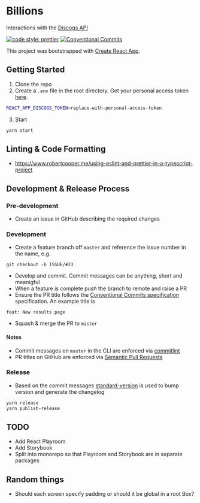 # Billions

Interactions with the [Discogs API](https://www.discogs.com/developers)

[![code style: prettier](https://img.shields.io/badge/code_style-prettier-ff69b4.svg?style=flat-square)](https://github.com/prettier/prettier)
[![Conventional Commits](https://img.shields.io/badge/Conventional%20Commits-1.0.0-yellow.svg)](https://conventionalcommits.org)

This project was bootstrapped with [Create React App](https://github.com/facebook/create-react-app).

## Getting Started

1. Clone the repo
2. Create a `.env` file in the root directory. Get your personal access token [here](https://www.discogs.com/settings/developers).

```bash
REACT_APP_DISCOGS_TOKEN=replace-with-personal-access-token
```

3. Start

```bash
yarn start
```

## Linting & Code Formatting

- https://www.robertcooper.me/using-eslint-and-prettier-in-a-typescript-project

## Development & Release Process

### Pre-development

- Create an issue in GitHub describing the required changes

### Development

- Create a feature branch off `master` and reference the issue number in the name, e.g.

```
git checkout -b ISSUE/#23
```

- Develop and commit. Commit messages can be anything, short and meanigful
- When a feature is complete push the branch to remote and raise a PR
- Ensure the PR title follows the [Conventional Commits specification](https://conventionalcommits.org) specification. An example title is

```
feat: New results page
```

- Squash & merge the PR to `master`

#### Notes

- Commit messages on `master` in the CLI are enforced via [commitlint](https://github.com/conventional-changelog/commitlint)
- PR titles on GitHub are enforced via [Semantic Pull Requests](https://github.com/zeke/semantic-pull-requests)

### Release

- Based on the commit messages [standard-version](https://github.com/conventional-changelog/standard-version) is used to bump version and generate the changelog

```bash
yarn release
yarn publish-release
```

## TODO

- Add React Playroom
- Add Storybook
- Split into monorepo so that Playroom and Storybook are in separate packages

## Random things

- Should each screen specify padding or should it be global in a root Box?
